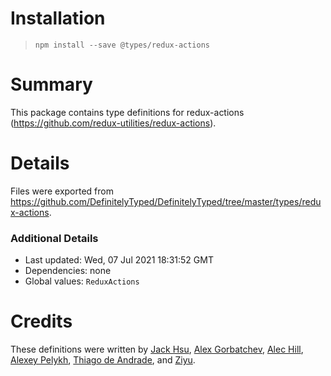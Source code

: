 # Installation
> `npm install --save @types/redux-actions`

# Summary
This package contains type definitions for redux-actions (https://github.com/redux-utilities/redux-actions).

# Details
Files were exported from https://github.com/DefinitelyTyped/DefinitelyTyped/tree/master/types/redux-actions.

### Additional Details
 * Last updated: Wed, 07 Jul 2021 18:31:52 GMT
 * Dependencies: none
 * Global values: `ReduxActions`

# Credits
These definitions were written by [Jack Hsu](https://github.com/jaysoo), [Alex Gorbatchev](https://github.com/alexgorbatchev), [Alec Hill](https://github.com/alechill), [Alexey Pelykh](https://github.com/alexey-pelykh), [Thiago de Andrade](https://github.com/7hi4g0), and [Ziyu](https://github.com/oddui).
